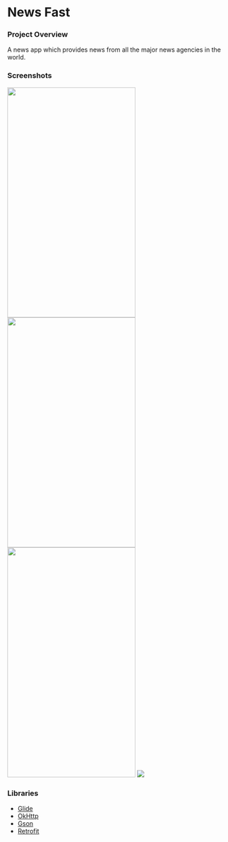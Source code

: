 News Fast
====

### Project Overview
A news app which provides news from all the major news agencies in the world.

### Screenshots
<img src="https://cloud.githubusercontent.com/assets/20086830/25276942/35f33ba4-26ba-11e7-8161-ea1e4d2f647c.png" height=520 width =290/> <img src="https://cloud.githubusercontent.com/assets/20086830/25276955/4a38211a-26ba-11e7-9cdd-3af095911a73.png" height=520 width =290/> <img src="https://cloud.githubusercontent.com/assets/20086830/25277013/91e19e6a-26ba-11e7-8841-6e0111240462.png" height=520 width =290/> <img src="https://cloud.githubusercontent.com/assets/20086830/25276978/6a4013c8-26ba-11e7-90de-ea6086044b4e.png"/>

### Libraries
* [Glide]
* [OkHttp]
* [Gson]
* [Retrofit]

[Glide]:https://github.com/bumptech/glide
[OkHttp]:http://square.github.io/okhttp/
[Gson]:https://github.com/google/gson
[Retrofit]:https://github.com/square/retrofit

